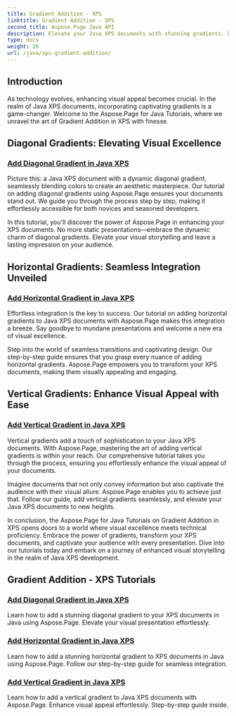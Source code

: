 ```yaml
---
title: Gradient Addition - XPS
linktitle: Gradient Addition - XPS
second_title: Aspose.Page Java API
description: Elevate your Java XPS documents with stunning gradients. Learn to add diagonal, horizontal, and vertical gradients effortlessly using Aspose.Page tutorials.
type: docs
weight: 26
url: /java/xps-gradient-addition/
---
```

## Introduction

As technology evolves, enhancing visual appeal becomes crucial. In the realm of Java XPS documents, incorporating captivating gradients is a game-changer. Welcome to the Aspose.Page for Java Tutorials, where we unravel the art of Gradient Addition in XPS with finesse.

## Diagonal Gradients: Elevating Visual Excellence
### [Add Diagonal Gradient in Java XPS](./diagonal/)

Picture this: a Java XPS document with a dynamic diagonal gradient, seamlessly blending colors to create an aesthetic masterpiece. Our tutorial on adding diagonal gradients using Aspose.Page ensures your documents stand out. We guide you through the process step by step, making it effortlessly accessible for both novices and seasoned developers.

In this tutorial, you'll discover the power of Aspose.Page in enhancing your XPS documents. No more static presentations—embrace the dynamic charm of diagonal gradients. Elevate your visual storytelling and leave a lasting impression on your audience.

## Horizontal Gradients: Seamless Integration Unveiled
### [Add Horizontal Gradient in Java XPS](./horizontal/)

Effortless integration is the key to success. Our tutorial on adding horizontal gradients to Java XPS documents with Aspose.Page makes this integration a breeze. Say goodbye to mundane presentations and welcome a new era of visual excellence.

Step into the world of seamless transitions and captivating design. Our step-by-step guide ensures that you grasp every nuance of adding horizontal gradients. Aspose.Page empowers you to transform your XPS documents, making them visually appealing and engaging.

## Vertical Gradients: Enhance Visual Appeal with Ease
### [Add Vertical Gradient in Java XPS](./vertical/)

Vertical gradients add a touch of sophistication to your Java XPS documents. With Aspose.Page, mastering the art of adding vertical gradients is within your reach. Our comprehensive tutorial takes you through the process, ensuring you effortlessly enhance the visual appeal of your documents.

Imagine documents that not only convey information but also captivate the audience with their visual allure. Aspose.Page enables you to achieve just that. Follow our guide, add vertical gradients seamlessly, and elevate your Java XPS documents to new heights.

In conclusion, the Aspose.Page for Java Tutorials on Gradient Addition in XPS opens doors to a world where visual excellence meets technical proficiency. Embrace the power of gradients, transform your XPS documents, and captivate your audience with every presentation. Dive into our tutorials today and embark on a journey of enhanced visual storytelling in the realm of Java XPS development.
## Gradient Addition - XPS Tutorials
### [Add Diagonal Gradient in Java XPS](./diagonal/)
Learn how to add a stunning diagonal gradient to your XPS documents in Java using Aspose.Page. Elevate your visual presentation effortlessly.
### [Add Horizontal Gradient in Java XPS](./horizontal/)
Learn how to add a stunning horizontal gradient to XPS documents in Java using Aspose.Page. Follow our step-by-step guide for seamless integration.
### [Add Vertical Gradient in Java XPS](./vertical/)
Learn how to add a vertical gradient to Java XPS documents with Aspose.Page. Enhance visual appeal effortlessly. Step-by-step guide inside.